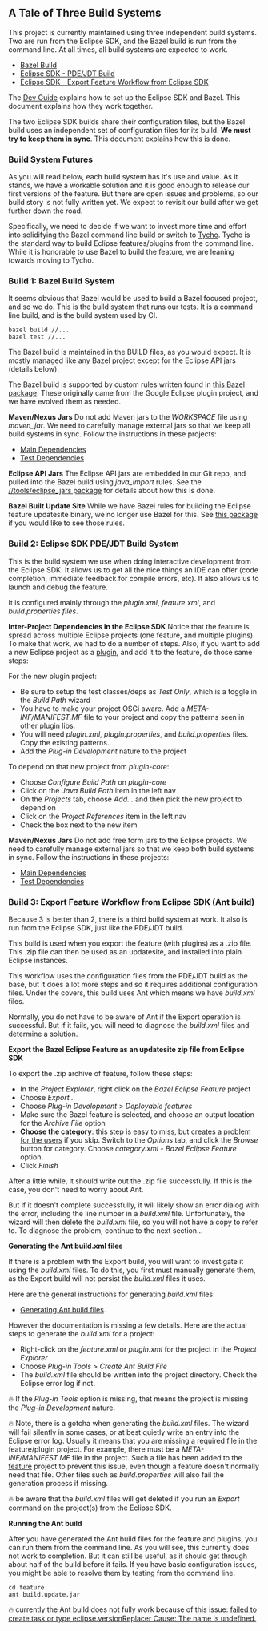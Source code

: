 ## A Tale of Three Build Systems

This project is currently maintained using three independent build systems.
Two are run from the Eclipse SDK, and the Bazel build is run from the command line.
At all times, all build systems are expected to work.

- [Bazel Build](#build-1-bazel-build-system)
- [Eclipse SDK - PDE/JDT Build](#build-2-eclipse-sdk-pdejdt-build-system)
- [Eclipse SDK - Export Feature Workflow from Eclipse SDK](#build-3-export-feature-workflow-from-eclipse-sdk-ant-build)

The [Dev Guide](dev_guide.md) explains how to set up the Eclipse SDK and Bazel.
This document explains how they work together.

The two Eclipse SDK builds share their configuration files, but the Bazel
  build uses an independent set of configuration files for its build.
**We must try to keep them in sync**.
This document explains how this is done.

### Build System Futures

As you will read below, each build system has it's use and value.
As it stands, we have a workable solution and it is good enough to release our first versions of the feature.
But there are open issues and problems, so our build story is not fully written yet.
We expect to revisit our build after we get further down the road.

Specifically, we need to decide if we want to invest more time and effort into solidifying the Bazel command line build or switch to [Tycho](https://www.eclipse.org/tycho/documentation.php).
Tycho is the standard way to build Eclipse features/plugins from the command line.
While it is honorable to use Bazel to build the feature, we are leaning towards moving to Tycho.

### Build 1: Bazel Build System

It seems obvious that Bazel would be used to build a Bazel focused project, and so we do.
This is the build system that runs our tests.
It is a command line build, and is the build system used by CI.

```
bazel build //...
bazel test //...
```

The Bazel build is maintained in the BUILD files, as you would expect.
It is mostly managed like any Bazel project except for the Eclipse API jars (details below).

The Bazel build is supported by custom rules written found in [this Bazel package](../../tools/eclipse).
These originally came from the Google Eclipse plugin project, and we have evolved them as needed.

**Maven/Nexus Jars**
Do not add Maven jars to the *WORKSPACE* file using *maven_jar*.
We need to carefully manage external jars so that we keep all build systems in sync.
Follow the instructions in these projects:

- [Main Dependencies](../../plugin-libs/plugin-deps)
- [Test Dependencies](../../plugin-libs/plugin-testdeps)

**Eclipse API Jars**
The Eclipse API jars are embedded in our Git repo, and pulled into the Bazel build using *java_import* rules.
See the [//tools/eclipse_jars package](../../tools/eclipse_jars) for details about how this is done.

**Bazel Built Update Site**
While we have Bazel rules for building the Eclipse feature updatesite binary, we no longer use Bazel for this.
See [this package](../../tools/eclipse_updatesite) if you would like to see those rules.


### Build 2: Eclipse SDK PDE/JDT Build System

This is the build system we use when doing interactive development from the Eclipse SDK.
It allows us to get all the nice things an IDE can offer (code completion, immediate feedback for compile errors, etc).
It also allows us to launch and debug the feature.

It is configured mainly through the *plugin.xml*, *feature.xml*, and *build.properties files*.

**Inter-Project Dependencies in the Eclipse SDK**
Notice that the feature is spread across multiple Eclipse projects (one feature, and multiple plugins).
To make that work, we had to do a number of steps.
Also, if you want to add a new Eclipse project as a [plugin](../../plugin-libs),
  and add it to the feature, do those same steps:

For the new plugin project:
- Be sure to setup the test classes/deps as *Test Only*, which is a toggle in the *Build Path* wizard
- You have to make your project OSGi aware. Add a *META-INF/MANIFEST.MF* file to your project and copy the patterns seen in other plugin libs.
- You will need *plugin.xml*, *plugin.properties*, and *build.properties* files. Copy the existing patterns.
- Add the *Plug-in Development* nature to the project

To depend on that new project from *plugin-core*:
- Choose *Configure Build Path* on *plugin-core*
- Click on the *Java Build Path* item in the left nav
- On the *Projects* tab, choose *Add...* and then pick the new project to depend on
- Click on the *Project References* item in the left nav
- Check the box next to the new item

**Maven/Nexus Jars**
Do not add free form jars to the Eclipse projects.
We need to carefully manage external jars so that we keep both build systems in sync.
Follow the instructions in these projects:

- [Main Dependencies](../../plugin-libs/plugin-deps)
- [Test Dependencies](../../plugin-libs/plugin-testdeps)


### Build 3: Export Feature Workflow from Eclipse SDK (Ant build)

Because 3 is better than 2, there is a third build system at work.
It also is run from the Eclipse SDK, just like the PDE/JDT build.

This build is used when you export the feature (with plugins) as a .zip file.
This .zip file can then be used as an updatesite, and installed into plain Eclipse instances.

This workflow uses the configuration files from the PDE/JDT build as the base, but it does a lot more steps and so it requires additional configuration files.
Under the covers, this build uses Ant which means we have *build.xml* files.

Normally, you do not have to be aware of Ant if the Export operation is successful.
But if it fails, you will need to diagnose the *build.xml* files and determine a solution.

**Export the Bazel Eclipse Feature as an updatesite zip file from Eclipse SDK**

To export the .zip archive of feature, follow these steps:
- In the *Project Explorer*, right click on the *Bazel Eclipse Feature* project
- Choose *Export...*
- Choose *Plug-in Development* > *Deployable features*
- Make sure the Bazel feature is selected, and choose an output location for the *Archive File* option
- **Choose the category**: this step is easy to miss, but [creates a problem for the users](https://github.com/salesforce/bazel-eclipse/issues/9) if you skip. Switch to the *Options* tab, and click the *Browse* button for category. Choose *category.xml - Bazel Eclipse Feature* option. 
- Click *Finish*

After a little while, it should write out the .zip file successfully.
If this is the case, you don't need to worry about Ant.

But if it doesn't complete successfully, it will likely show an error dialog with the error,
  including the line number in a *build.xml* file.
Unfortunately, the wizard will then delete the *build.xml* file, so you will not have a copy
  to refer to.
To diagnose the problem, continue to the next section...

**Generating the Ant build.xml files**

If there is a problem with the Export build, you will want to investigate it using the *build.xml* files.
To do this, you first must manually generate them, as the Export build will
  not persist the *build.xml* files it uses.

Here are the general instructions for generating *build.xml* files:
- [Generating Ant build files](https://help.eclipse.org/kepler/index.jsp?topic=%2Forg.eclipse.pde.doc.user%2Ftasks%2Fpde_version_qualifiers.htm).

However the documentation is missing a few details.
Here are the actual steps to generate the *build.xml* for a project:
- Right-click on the *feature.xml* or *plugin.xml* for the project in the *Project Explorer*
- Choose *Plug-in Tools* > *Create Ant Build File*
- The *build.xml* file should be written into the project directory. Check the Eclipse error log if not.

:fire: If the *Plug-in Tools* option is missing, that means the project is missing the
  *Plug-in Development* nature.

:fire: Note, there is a gotcha when generating the *build.xml* files.
The wizard will fail silently in some cases, or at best quietly write an entry into the Eclipse error log.
Usually it means that you are missing a required file in the feature/plugin project.
For example, there must be a *META-INF/MANIFEST.MF* file in the project.
Such a file has been added to the [feature](../../feature) project to prevent this issue, even though a
  feature doesn't normally need that file.
Other files such as *build.properties* will also fail the generation process if missing.

:fire: be aware that the *build.xml* files will get deleted if you run an *Export* command on the project(s) from the Eclipse SDK.


**Running the Ant build**

After you have generated the Ant build files for the feature and plugins,
  you can run them from the command line.
As you will see, this currently does not work to completion.
But it can still be useful, as it should get through about half of the build before it fails.
If you have basic configuration issues, you might be able to resolve them by testing from
  the command line.

```
cd feature
ant build.update.jar
```

:fire: currently the Ant build does not fully work because of this issue:
[failed to create task or type eclipse.versionReplacer Cause: The name is undefined.](http://eclipse.1072660.n5.nabble.com/Export-Eclipse-Plugin-Error-td101962.html)
